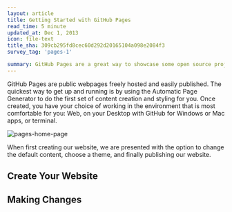 ```yaml
---
layout: article
title: Getting Started with GitHub Pages
read_time: 5 minute
updated_at: Dec 1, 2013
icon: file-text
title_sha: 309cb295fd8cec60d292d20165104a098e2084f3
survey_tag: 'pages-1'

summary: GitHub Pages are a great way to showcase some open source projects, host a blog, or even a resume. This guide will help get you started on creating your next website.
---
```


<a id="intro" title="Intro" class="toc-item"></a>
GitHub Pages are public webpages freely hosted and easily published. The quickest way to get up and running is by using the Automatic Page Generator to do the first set of content creation and styling for you. Once created, you have your choice of working in the environment that is most comfortable for you: Web, on your Desktop with GitHub for Windows or Mac apps, or terminal.

![pages-home-page](https://f.cloud.github.com/assets/45141/1651846/be1eeb0e-5af3-11e3-888f-350f75f724d4.png)

When first creating our website, we are presented with the option to change the default content, choose a theme, and finally publishing our website.

<a id="setup" title="Create Your Website" class="toc-item"></a>

## Create Your Website

<a id="changes" title="Making Changes" class="toc-item"></a>

## Making Changes
